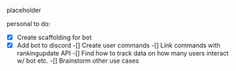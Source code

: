 placeholder

personal to do:
-[x] Create scaffolding for bot
-[x] Add bot to discord
-[] Create user commands
-[] Link commands with rankingupdate API
-[] Find how to track data on how many users interact w/ bot etc.
-[] Brainstorm other use cases

